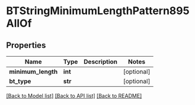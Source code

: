# BTStringMinimumLengthPattern895AllOf

## Properties
Name | Type | Description | Notes
------------ | ------------- | ------------- | -------------
**minimum_length** | **int** |  | [optional] 
**bt_type** | **str** |  | [optional] 

[[Back to Model list]](../README.md#documentation-for-models) [[Back to API list]](../README.md#documentation-for-api-endpoints) [[Back to README]](../README.md)


